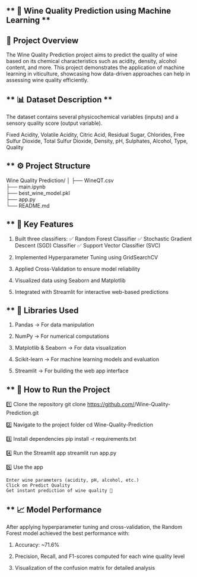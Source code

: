 ## ** 🍷 Wine Quality Prediction using Machine Learning **

## **🧠 Project Overview**

The Wine Quality Prediction project aims to predict the quality of wine based on its chemical characteristics such as acidity, density, alcohol content, and more.
This project demonstrates the application of machine learning in viticulture, showcasing how data-driven approaches can help in assessing wine quality efficiently.

## ** 📊 Dataset Description **

The dataset contains several physicochemical variables (inputs) and a sensory quality score (output variable).

 Fixed Acidity, Volatile Acidity, Citric Acid, Residual Sugar, Chlorides, Free Sulfur Dioxide, Total Sulfur Dioxide, Density, pH, Sulphates, Alcohol, Type,	Quality	

## ** ⚙️ Project Structure

Wine Quality Prediction/
│
├── WineQT.csv         
├── main.ipynb        
├── best_wine_model.pkl           
├── app.py                   
└── README.md                 

## ** 🧩 Key Features

1. Built three classifiers:
    ✅ Random Forest Classifier
    ✅ Stochastic Gradient Descent (SGD) Classifier
    ✅ Support Vector Classifier (SVC)

2. Implemented Hyperparameter Tuning using GridSearchCV

3. Applied Cross-Validation to ensure model reliability

4. Visualized data using Seaborn and Matplotlib

5. Integrated with Streamlit for interactive web-based predictions

## ** 🧮 Libraries Used

1. Pandas → For data manipulation

2. NumPy → For numerical computations

3. Matplotlib & Seaborn → For data visualization

4. Scikit-learn → For machine learning models and evaluation

5. Streamlit → For building the web app interface

## ** 🚀 How to Run the Project

1️⃣ Clone the repository
    git clone https://github.com/<Dimple-Chauhan>/Wine-Quality-Prediction.git

2️⃣ Navigate to the project folder
    cd Wine-Quality-Prediction

3️⃣ Install dependencies
     pip install -r requirements.txt

4️⃣ Run the Streamlit app
    streamlit run app.py

5️⃣ Use the app

    Enter wine parameters (acidity, pH, alcohol, etc.)
    Click on Predict Quality 
    Get instant prediction of wine quality 🎯

## ** 📈 Model Performance

After applying hyperparameter tuning and cross-validation, the Random Forest model achieved the best performance with:

1. Accuracy: ~71.6%

2. Precision, Recall, and F1-scores computed for each wine quality level

3. Visualization of the confusion matrix for detailed analysis

